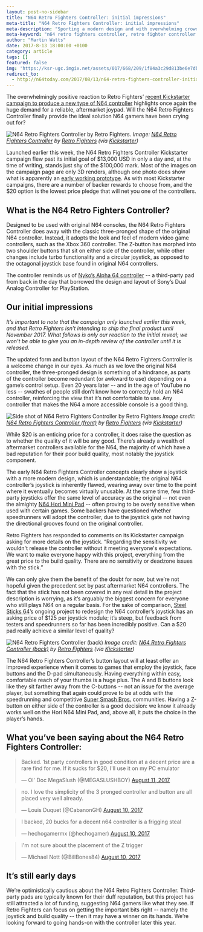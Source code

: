 ```yaml
---
layout: post-no-sidebar
title: "N64 Retro Fighters Controller: initial impressions"
meta-title: "N64 Retro Fighters Controller: initial impressions"
meta-description: "Sporting a modern design and with overwhelming crowdfunding support, will the N64 Retro Fighters Controller prove a hit with N64 gamers?"
meta-keyword: "n64 retro fighters controller, retro fighter controller n64, next gen n64 controller, n64 controller kickstarter"
author: "Martin Watts"
date: 2017-8-13 18:00:00 +0100
category: article
tags: []
featured: false
img: 'https://ksr-ugc.imgix.net/assets/017/668/209/1f84a3c29d813be6e7db99b293789eca_original.jpg?w=680&fit=max&v=1501100802&auto=format&q=92&s=7d2375071dd4cc3d39fce2ff10a4ff5c'
redirect_to:
  - http://n64today.com/2017/08/13/n64-retro-fighters-controller-initial-impressions/
---
```

The overwhelmingly positive reaction to Retro Fighters’ [recent Kickstarter campaign to produce a new type of N64 controller](https://www.kickstarter.com/projects/1247448559/next-gen-n64-nintendo-64-controller) highlights once again the huge demand for a reliable, aftermarket joypad. Will the N64 Retro Fighters Controller finally provide the ideal solution N64 gamers have been crying out for?

![N64 Retro Fighters Controller by Retro Fighters.](https://ksr-ugc.imgix.net/assets/017/668/209/1f84a3c29d813be6e7db99b293789eca_original.jpg?w=680&fit=max&v=1501100802&auto=format&q=92&s=7d2375071dd4cc3d39fce2ff10a4ff5c)
*Image: [N64 Retro Fighters Controller](https://ksr-ugc.imgix.net/assets/017/668/209/1f84a3c29d813be6e7db99b293789eca_original.jpg?w=680&fit=max&v=1501100802&auto=format&q=92&s=7d2375071dd4cc3d39fce2ff10a4ff5c) by [Retro Fighters](http://retrofighters.com/) (via [Kickstarter](https://www.kickstarter.com/projects/1247448559/next-gen-n64-nintendo-64-controller))*

Launched earlier this week, the N64 Retro Fighters Controller Kickstarter campaign flew past its initial goal of $13,000 USD in only a day and, at the time of writing, stands just shy of the $100,000 mark. Most of the images on the campaign page are only 3D renders, although one photo does show what is apparently an [early working prototype](https://www.kickstarter.com/projects/1247448559/next-gen-n64-nintendo-64-controller#prototype-slide-77625). As with most Kickstarter campaigns, there are a number of backer rewards to choose from, and the $20 option is the lowest price pledge that will net you one of the controllers.

## What is the N64 Retro Fighters Controller? ##

Designed to be used with original N64 consoles, the N64 Retro Fighters Controller does away with the classic three-pronged shape of the original N64 controller. Instead, it adopts the look and feel of modern video game controllers, such as the Xbox 360 controller. The Z-button has morphed into two shoulder buttons that sit on either side of the controller, while other changes include turbo functionality and a circular joystick, as opposed to the octagonal joystick base found in original N64 controllers.

The controller reminds us of [Nyko’s Alpha 64 controller](http://media.gamerevolution.com/images/games/hardware/alpha64/alpha64_001.jpg) -- a third-party pad from back in the day that borrowed the design and layout of Sony’s Dual Analog Controller for PlayStation.

## Our initial impressions ##

*It’s important to note that the campaign only launched earlier this week, and that Retro Fighters isn’t intending to ship the final product until November 2017. What follows is only our reaction to the initial reveal; we won’t be able to give you an in-depth review of the controller until it is released.*

The updated form and button layout of the N64 Retro Fighters Controller is a welcome change in our eyes. As much as we love the original N64 controller, the three-pronged design is something of a hindrance, as parts of the controller become redundant (or awkward to use) depending on a game’s control setup. Even 20 years later -- and in the age of YouTube no less -- swathes of people still don’t know how to correctly hold an N64 controller, reinforcing the view that it’s not comfortable to use. Any controller that makes the N64 a more accessible console is a good thing.

![Side shot of N64 Retro Fighters Controller by Retro Fighters](https://ksr-ugc.imgix.net/assets/017/577/551/81ff5945b482f796b71de1cc922f9fea_original.jpg?w=680&fit=max&v=1500512538&auto=format&q=92&s=ac416accfeaa38c9239aec2540b0f315)
*Image credit: [N64 Retro Fighters Controller (front)](https://ksr-ugc.imgix.net/assets/017/577/551/81ff5945b482f796b71de1cc922f9fea_original.jpg?w=680&fit=max&v=1500512538&auto=format&q=92&s=ac416accfeaa38c9239aec2540b0f315) by [Retro Fighters](http://retrofighters.com) (via [Kickstarter](https://www.kickstarter.com/projects/1247448559/next-gen-n64-nintendo-64-controller))*

While $20 is an enticing price for a controller, it does raise the question as to whether the quality of it will be any good. There’s already a wealth of aftermarket controllers available for the N64, the majority of which have a bad reputation for their poor build quality, most notably the joystick component.

The early N64 Retro Fighters Controller concepts clearly show a joystick with a more modern design, which is understandable; the original N64 controller’s joystick is inherently flawed, wearing away over time to the point where it eventually becomes virtually unusable. At the same time, few third-party joysticks offer the same level of accuracy as the original -- not even the almighty [N64 Hori Mini Pad](/review/2017/05/22/n64-hori-mini-pad-review.html) -- often proving to be overly sensitive when used with certain games. Some backers have questioned whether speedrunners will adopt the controller, due to the joystick gate not having the directional grooves found on the original controller.

Retro Fighters has responded to comments on its Kickstarter campaign asking for more details on the joystick. “Regarding the sensitivity we wouldn't release the controller without it meeting everyone's expectations. We want to make everyone happy with this project, everything from the great price to the build quality. There are no sensitivity or deadzone issues with the stick.”

We can only give them the benefit of the doubt for now, but we’re not hopeful given the precedent set by past aftermarket N64 controllers. The fact that the stick has not been covered in any real detail in the project description is worrying, as it’s arguably the biggest concern for everyone who still plays N64 on a regular basis. For the sake of comparison, [Steel Sticks 64](http://steelsticks64.com/)’s ongoing project to redesign the N64 controller’s joystick has an asking price of $125 per joystick module; it’s steep, but feedback from testers and speedrunners so far has been incredibly positive. Can a $20 pad really achieve a similar level of quality?

![N64 Retro Fighters Controller (back)](https://ksr-ugc.imgix.net/assets/017/667/818/2ff9781badba98df1a0b228e50110941_original.jpg?w=680&fit=max&v=1501099155&auto=format&q=92&s=ac5172d37b8232574476826d2219add4)
*Image credit: [N64 Retro Fighters Controller (back)](https://ksr-ugc.imgix.net/assets/017/667/818/2ff9781badba98df1a0b228e50110941_original.jpg?w=680&fit=max&v=1501099155&auto=format&q=92&s=ac5172d37b8232574476826d2219add4) by [Retro Fighters](http://retrofighters.com) (via [Kickstarter](https://www.kickstarter.com/projects/1247448559/next-gen-n64-nintendo-64-controller))*

The N64 Retro Fighters Controller’s button layout will at least offer an improved experience when it comes to games that employ the joystick, face buttons and the D-pad simultaneously. Having everything within easy, comfortable reach of your thumbs is a huge plus. The A and B buttons look like they sit farther away from the C-buttons -- not an issue for the average player, but something that again could prove to be at odds with the speedrunning and competitive [Super Smash Bros.](/games/super-smash-bros.html) communities. Having a Z-button on either side of the controller is a good decision: we know it already works well on the Hori N64 Mini Pad, and, above all, it puts the choice in the player’s hands.

## What you’ve been saying about the N64 Retro Fighters Controller: ##

<blockquote class="twitter-tweet" data-conversation="none" data-lang="en"><p lang="en" dir="ltr">Backed. 1st party controllers in good condition at a decent price are a rare find for me. If it sucks for $20, I&#39;ll use it on my PC emulator</p>&mdash; Ol&#39; Doc MegaSlush (@MEGASLUSHBOY) <a href="https://twitter.com/MEGASLUSHBOY/status/895816799660290048">August 11, 2017</a></blockquote><script async src="//platform.twitter.com/widgets.js" charset="utf-8"></script>

<blockquote class="twitter-ltweet" data-conversation="none" data-lang="en"><p lang="en" dir="ltr">no. I love the simplicity of the 3 pronged controller and button are all placed very well already.</p>&mdash; Louis Duquet (@CabanonGH) <a href="https://twitter.com/CabanonGH/status/895712146272567296">August 10, 2017</a></blockquote><script async src="//platform.twitter.com/widgets.js" charset="utf-8"></script>

<blockquote class="twitter-tweet" data-conversation="none" data-lang="en"><p lang="en" dir="ltr">I backed, 20 bucks for a decent n64 controller is a frigging steal</p>&mdash; hechogamermx (@hechogamer) <a href="https://twitter.com/hechogamer/status/895657935866445825">August 10, 2017</a></blockquote><script async src="//platform.twitter.com/widgets.js" charset="utf-8"></script>

<blockquote class="twitter-tweet" data-conversation="none" data-lang="en"><p lang="en" dir="ltr">I&#39;m not sure about the placement of the Z trigger</p>&mdash; Michael Nott (@BillBones84) <a href="https://twitter.com/BillBones84/status/895625767127797762">August 10, 2017</a></blockquote><script async src="//platform.twitter.com/widgets.js" charset="utf-8"></script>

## It’s still early days ##

We’re optimistically cautious about the N64 Retro Fighters Controller. Third-party pads are typically known for their duff reputation, but this project has still attracted a lot of funding, suggesting N64 gamers like what they see. If Retro Fighters can focus on getting the important bits right -- namely the joystick and build quality -- then it may have a winner on its hands. We’re looking forward to going hands-on with the controller later this year.
